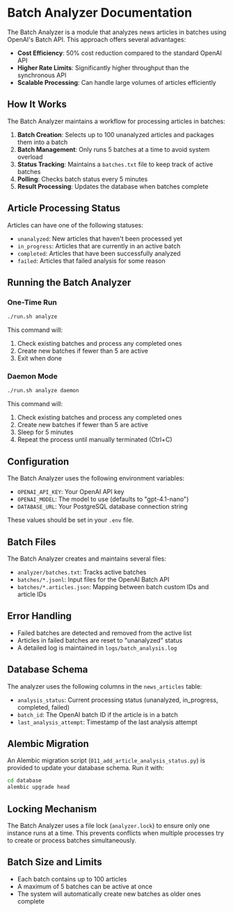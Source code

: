 # Batch Analyzer Documentation

The Batch Analyzer is a module that analyzes news articles in batches using OpenAI's Batch API. This approach offers several advantages:

- **Cost Efficiency**: 50% cost reduction compared to the standard OpenAI API
- **Higher Rate Limits**: Significantly higher throughput than the synchronous API
- **Scalable Processing**: Can handle large volumes of articles efficiently

## How It Works

The Batch Analyzer maintains a workflow for processing articles in batches:

1. **Batch Creation**: Selects up to 100 unanalyzed articles and packages them into a batch
2. **Batch Management**: Only runs 5 batches at a time to avoid system overload
3. **Status Tracking**: Maintains a `batches.txt` file to keep track of active batches
4. **Polling**: Checks batch status every 5 minutes
5. **Result Processing**: Updates the database when batches complete

## Article Processing Status

Articles can have one of the following statuses:

- `unanalyzed`: New articles that haven't been processed yet
- `in_progress`: Articles that are currently in an active batch
- `completed`: Articles that have been successfully analyzed
- `failed`: Articles that failed analysis for some reason

## Running the Batch Analyzer

### One-Time Run

```bash
./run.sh analyze
```

This command will:
1. Check existing batches and process any completed ones
2. Create new batches if fewer than 5 are active
3. Exit when done

### Daemon Mode

```bash
./run.sh analyze daemon
```

This command will:
1. Check existing batches and process any completed ones
2. Create new batches if fewer than 5 are active
3. Sleep for 5 minutes
4. Repeat the process until manually terminated (Ctrl+C)

## Configuration

The Batch Analyzer uses the following environment variables:

- `OPENAI_API_KEY`: Your OpenAI API key
- `OPENAI_MODEL`: The model to use (defaults to "gpt-4.1-nano")
- `DATABASE_URL`: Your PostgreSQL database connection string

These values should be set in your `.env` file.

## Batch Files

The Batch Analyzer creates and maintains several files:

- `analyzer/batches.txt`: Tracks active batches
- `batches/*.jsonl`: Input files for the OpenAI Batch API
- `batches/*.articles.json`: Mapping between batch custom IDs and article IDs

## Error Handling

- Failed batches are detected and removed from the active list
- Articles in failed batches are reset to "unanalyzed" status
- A detailed log is maintained in `logs/batch_analysis.log`

## Database Schema

The analyzer uses the following columns in the `news_articles` table:

- `analysis_status`: Current processing status (unanalyzed, in_progress, completed, failed)
- `batch_id`: The OpenAI batch ID if the article is in a batch
- `last_analysis_attempt`: Timestamp of the last analysis attempt

## Alembic Migration

An Alembic migration script (`011_add_article_analysis_status.py`) is provided to update your database schema. Run it with:

```bash
cd database
alembic upgrade head
```

## Locking Mechanism

The Batch Analyzer uses a file lock (`analyzer.lock`) to ensure only one instance runs at a time. This prevents conflicts when multiple processes try to create or process batches simultaneously.

## Batch Size and Limits

- Each batch contains up to 100 articles
- A maximum of 5 batches can be active at once
- The system will automatically create new batches as older ones complete